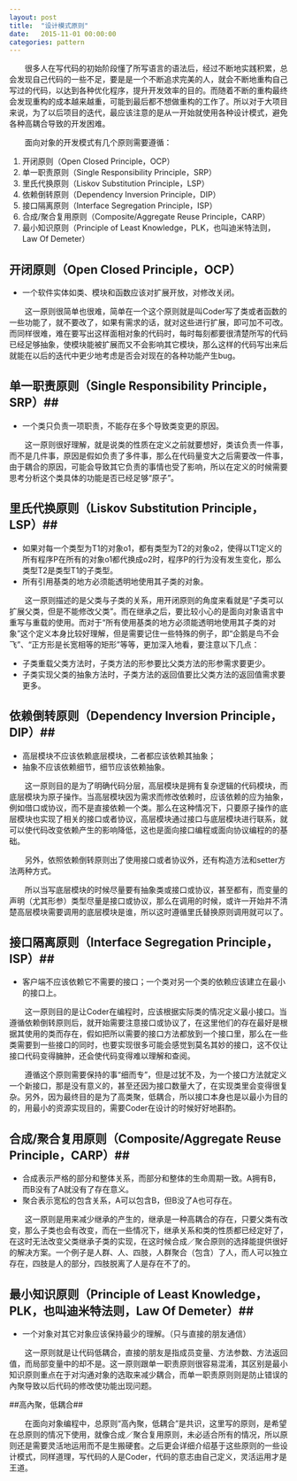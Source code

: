 ```yaml
---
layout: post
title:  "设计模式原则"
date:   2015-11-01 00:00:00
categories: pattern
---
```

&emsp;&emsp;很多人在写代码的初始阶段懂了所写语言的语法后，经过不断地实践积累，总会发现自己代码的一些不足，要是是一个不断追求完美的人，就会不断地重构自己写过的代码，以达到各种优化程序，提升开发效率的目的。而随着不断的重构最终会发现重构的成本越来越重，可能到最后都不想做重构的工作了。所以对于大项目来说，为了以后项目的迭代，最应该注意的是从一开始就使用各种设计模式，避免各种高耦合导致的开发困难。

&emsp;&emsp;面向对象的开发模式有几个原则需要遵循：

1. 开闭原则（Open Closed Principle，OCP）
2. 单一职责原则（Single Responsibility Principle，SRP）
3. 里氏代换原则（Liskov Substitution Principle，LSP）
4. 依赖倒转原则（Dependency Inversion Principle，DIP）
5. 接口隔离原则（Interface Segregation Principle，ISP）
6. 合成/聚合复用原则（Composite/Aggregate Reuse Principle，CARP）
7. 最小知识原则（Principle of Least Knowledge，PLK，也叫迪米特法则，Law Of Demeter）

## 开闭原则（Open Closed Principle，OCP） ##
* 一个软件实体如类、模块和函数应该对扩展开放，对修改关闭。

&emsp;&emsp;这一原则很简单也很难，简单在一个这个原则就是叫Coder写了类或者函数的一些功能了，就不要改了，如果有需求的话，就对这些进行扩展，即可加不可改。而同样很难，难在要写出这样面相对象的代码时，每时每刻都要很清楚所写的代码已经足够抽象，使模块能被扩展而又不会影响其它模块，那么这样的代码写出来后就能在以后的迭代中更少地考虑是否会对现在的各种功能产生bug。

## 单一职责原则（Single Responsibility Principle，SRP）##
* 一个类只负责一项职责，不能存在多个导致类变更的原因。

&emsp;&emsp;这一原则很好理解，就是说类的性质在定义之前就要想好，类该负责一件事，而不是几件事，原因是假如负责了多件事，那么在代码量变大之后需要改一件事，由于耦合的原因，可能会导致其它负责的事情也受了影响，所以在定义的时候需要思考分析这个类具体的功能是否已经足够“原子”。

## 里氏代换原则（Liskov Substitution Principle，LSP）##
* 如果对每一个类型为T1的对象o1，都有类型为T2的对象o2，使得以T1定义的所有程序P在所有的对象o1都代换成o2时，程序P的行为没有发生变化，那么类型T2是类型T1的子类型。
* 所有引用基类的地方必须能透明地使用其子类的对象。

&emsp;&emsp;这一原则描述的是父类与子类的关系，用开闭原则的角度来看就是“子类可以扩展父类，但是不能修改父类”。而在继承之后，要比较小心的是面向对象语言中重写与重载的使用。而对于“所有使用基类的地方必须能透明地使用其子类的对象”这个定义本身比较好理解，但是需要记住一些特殊的例子，即“企鹅是鸟不会飞”、“正方形是长宽相等的矩形”等等，更加深入地看，要注意以下几点：

* 子类重载父类方法时，子类方法的形参要比父类方法的形参需求要更少。
* 子类实现父类的抽象方法时，子类方法的返回值要比父类方法的返回值需求要更多。

## 依赖倒转原则（Dependency Inversion Principle，DIP）## 
* 高层模块不应该依赖底层模块，二者都应该依赖其抽象；
* 抽象不应该依赖细节，细节应该依赖抽象。

&emsp;&emsp;这一原则目的是为了明确代码分层，高层模块是拥有复杂逻辑的代码模块，而底层模块为原子操作。当高层模块因为需求而修改依赖时，应该依赖的应为抽象，例如借口或协议，而不是直接依赖一个类。那么在这种情况下，只要原子操作的底层模块也实现了相关的接口或者协议，高层模块通过接口与底层模块进行联系，就可以使代码改变依赖产生的影响降低，这也是面向接口编程或面向协议编程的的基础。

&emsp;&emsp;另外，依照依赖倒转原则出了使用接口或者协议外，还有构造方法和setter方法两种方式。

&emsp;&emsp;所以当写底层模块的时候尽量要有抽象类或接口或协议，甚至都有，而变量的声明（尤其形参）类型尽量是接口或协议，那么在调用的时候，或许一开始并不清楚高层模块需要调用的底层模块是谁，所以这时遵循里氏替换原则调用就可以了。

## 接口隔离原则（Interface Segregation Principle，ISP）##
* 客户端不应该依赖它不需要的接口；一个类对另一个类的依赖应该建立在最小的接口上。

&emsp;&emsp;这一原则目的是让Coder在编程时，应该根据实际类的情况定义最小接口。当遵循依赖倒转原则后，就开始需要注意接口或协议了，在这里他们的存在最好是根据其使用的类而存在，假如把所以需要的接口方法都放到一个接口里，那么在一些类需要到一些接口的同时，也要实现很多可能会感觉到莫名其妙的接口，这不仅让接口代码变得臃肿，还会使代码变得难以理解和查阅。

&emsp;&emsp;遵循这个原则需要保持的事“细而专”，但是过犹不及，为一个接口方法就定义一个新接口，那是没有意义的，甚至还因为接口数量大了，在实现类里会变得很复杂。另外，因为最终目的是为了高类聚，低耦合，所以接口本身也是以最小为目的的，用最小的资源实现目的，需要Coder在设计的时候好好地斟酌。

## 合成/聚合复用原则（Composite/Aggregate Reuse Principle，CARP）##
* 合成表示严格的部分和整体关系，而部分和整体的生命周期一致。A拥有B，而B没有了A就没有了存在意义。
* 聚合表示宽松的包含关系，A可以包含B，但B没了A也可存在。

&emsp;&emsp;这一原则是用来减少继承的产生的，继承是一种高耦合的存在，只要父类有改变，那么子类也会有改变，而在一些情况下，继承关系和类的性质都已经定好了，在这时无法改变父类继承子类的实现，在这时候合成／聚合原则的选择能提供很好的解决方案。一个例子是人群、人、四肢，人群聚合（包含）了人，而人可以独立存在，四肢是人的部分，四肢脱离了人是存在不了的。

## 最小知识原则（Principle of Least Knowledge，PLK，也叫迪米特法则，Law Of Demeter）##
* 一个对象对其它对象应该保持最少的理解。（只与直接的朋友通信）

&emsp;&emsp;这一原则就是让代码低耦合，直接的朋友是指成员变量、方法参数、方法返回值，而局部变量中的却不是。这一原则跟单一职责原则很容易混淆，其区别是最小知识原则重点在于对沟通对象的选取来减少耦合，而单一职责原则则是防止错误的內聚导致以后代码的修改使功能出现问题。

##高內聚，低耦合##

&emsp;&emsp;在面向对象编程中，总原则“高內聚，低耦合”是共识，这里写的原则，是希望在总原则的情况下使用，就像合成／聚合复用原则，未必适合所有的情况，所以原则还是需要灵活地运用而不是生搬硬套。之后更会详细介绍基于这些原则的一些设计模式，同样道理，写代码的人是Coder，代码的意志由自己定义，灵活运用才是王道。


